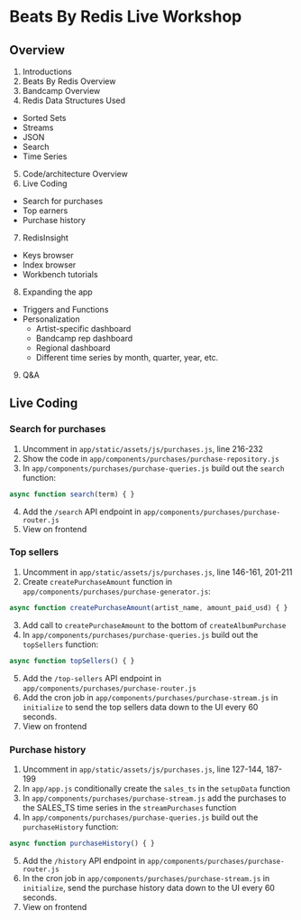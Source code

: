 # Beats By Redis Live Workshop

## Overview

1. Introductions
2. Beats By Redis Overview
3. Bandcamp Overview
4. Redis Data Structures Used
  - Sorted Sets
  - Streams
  - JSON
  - Search
  - Time Series
5. Code/architecture Overview
6. Live Coding
  - Search for purchases
  - Top earners
  - Purchase history
7. RedisInsight
  - Keys browser
  - Index browser
  - Workbench tutorials
8. Expanding the app
  - Triggers and Functions
  - Personalization
    - Artist-specific dashboard
    - Bandcamp rep dashboard
    - Regional dashboard
    - Different time series by month, quarter, year, etc.
9. Q&A

## Live Coding

### Search for purchases

1. Uncomment in `app/static/assets/js/purchases.js`, line 216-232
2. Show the code in `app/components/purchases/purchase-repository.js`
3. In `app/components/purchases/purchase-queries.js` build out the `search` function:

```javascript
async function search(term) { }
```

4. Add the `/search` API endpoint in `app/components/purchases/purchase-router.js`
5. View on frontend

### Top sellers

1. Uncomment in `app/static/assets/js/purchases.js`, line 146-161, 201-211
2. Create `createPurchaseAmount` function in `app/components/purchases/purchase-generator.js`:

```javascript
async function createPurchaseAmount(artist_name, amount_paid_usd) { }
```

3. Add call to `createPurchaseAmount` to the bottom of  `createAlbumPurchase`
4. In `app/components/purchases/purchase-queries.js` build out the `topSellers` function:

```javascript
async function topSellers() { }
```

5. Add the `/top-sellers` API endpoint in `app/components/purchases/purchase-router.js`
6. Add the cron job in `app/components/purchases/purchase-stream.js` in `initialize` to send the top sellers data down to the UI every 60 seconds.
7. View on frontend

### Purchase history

1. Uncomment in `app/static/assets/js/purchases.js`, line 127-144, 187-199
2. In `app/app.js` conditionally create the `sales_ts` in the `setupData` function
3. In `app/components/purchases/purchase-stream.js` add the purchases to the SALES_TS time series in the `streamPurchases` function
4. In `app/components/purchases/purchase-queries.js` build out the `purchaseHistory` function:

```javascript
async function purchaseHistory() { }
```

5. Add the `/history` API endpoint in `app/components/purchases/purchase-router.js`
6. In the cron job in `app/components/purchases/purchase-stream.js` in `initialize`, send the purchase history data down to the UI every 60 seconds.
7. View on frontend
